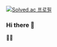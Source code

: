 [![Solved.ac
프로필](http://mazassumnida.wtf/api/v2/generate_badge?boj={handle})](https://solved.ac/profile/kwan7595)
### Hi there 👋
💁‍♂
<!--
**kwan7595/kwan7595** is a ✨ _special_ ✨ repository because its `README.md` (this file) appears on your GitHub profile.

Here are some ideas to get you started:

- 🔭 I’m currently working on ...
- 🌱 I’m currently learning ...
- 👯 I’m looking to collaborate on ...
- 🤔 I’m looking for help with ...
- 💬 Ask me about ...
- 📫 How to reach me: ...
- 😄 Pronouns: ...
- ⚡ Fun fact: ...
-->
